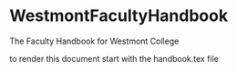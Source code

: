 # WestmontFacultyHandbook
The Faculty Handbook for Westmont College

to render this document start with the handbook.tex file
